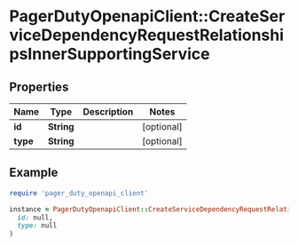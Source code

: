 # PagerDutyOpenapiClient::CreateServiceDependencyRequestRelationshipsInnerSupportingService

## Properties

| Name | Type | Description | Notes |
| ---- | ---- | ----------- | ----- |
| **id** | **String** |  | [optional] |
| **type** | **String** |  | [optional] |

## Example

```ruby
require 'pager_duty_openapi_client'

instance = PagerDutyOpenapiClient::CreateServiceDependencyRequestRelationshipsInnerSupportingService.new(
  id: null,
  type: null
)
```

